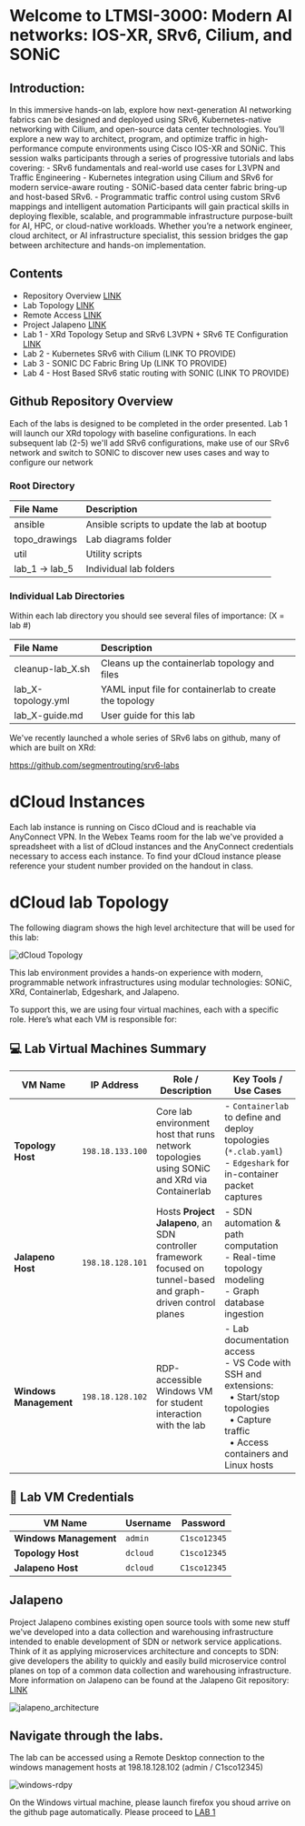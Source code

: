 # Welcome to LTMSI-3000: Modern AI networks: IOS-XR, SRv6, Cilium, and SONiC

## Introduction: 

In this immersive hands-on lab, explore how next-generation AI networking fabrics can be designed and deployed using SRv6, Kubernetes-native networking with Cilium, and open-source data center technologies. You’ll explore a new way to architect, program, and optimize traffic in high-performance compute environments using Cisco IOS-XR and SONiC. This session walks participants through a series of progressive tutorials and labs covering: - SRv6 fundamentals and real-world use cases for L3VPN and Traffic Engineering - Kubernetes integration using Cilium and SRv6 for modern service-aware routing - SONiC-based data center fabric bring-up and host-based SRv6. - Programmatic traffic control using custom SRv6 mappings and intelligent automation Participants will gain practical skills in deploying flexible, scalable, and programmable infrastructure purpose-built for AI, HPC, or cloud-native workloads. Whether you’re a network engineer, cloud architect, or AI infrastructure specialist, this session bridges the gap between architecture and hands-on implementation.

## Contents
* Repository Overview [LINK](#github-repository-overview)
* Lab Topology [LINK](#dCloud-lab-Topology)
* Remote Access [LINK](#remote-access)
* Project Jalapeno [LINK](#jalapeno)
* Lab 1 - XRd Topology Setup and SRv6 L3VPN + SRv6 TE Configuration [LINK](!https://github.com/cisco-asp-web/LTRMSI-3000/blob/main/lab_1/lab_1-guide.md)
* Lab 2 - Kubernetes SRv6 with Cilium (LINK TO PROVIDE)
* Lab 3 - SONIC DC Fabric Bring Up (LINK TO PROVIDE)
* Lab 4 - Host Based SRv6 static routing with SONIC (LINK TO PROVIDE)


## Github Repository Overview
Each of the labs is designed to be completed in the order presented. Lab 1 will launch our XRd topology with baseline configurations. In each subsequent lab (2-5) we'll add SRv6 configurations, make use of our SRv6 network and switch to SONIC to discover new uses cases and way to configure our network

### Root Directory

| File Name      | Description                                                         |
|:---------------|:--------------------------------------------------------------------|
| ansible        | Ansible scripts to update the lab at bootup                         |
| topo_drawings  | Lab diagrams folder                                                 |
| util           | Utility scripts                                                     |
| lab_1 -> lab_5 | Individual lab folders                                              |


### Individual Lab Directories
Within each lab directory you should see several files of importance:
(X = lab #)

| File Name                | Description                                                  |
|:-------------------------|:-------------------------------------------------------------|
| cleanup-lab_X.sh         | Cleans up the containerlab topology and files                |
| lab_X-topology.yml       | YAML input file for containerlab to create the topology      |
| lab_X-guide.md           | User guide for this lab                                      |


We've recently launched a whole series of SRv6 labs on github, many of which are built on XRd:

https://github.com/segmentrouting/srv6-labs


# dCloud Instances 

Each lab instance is running on Cisco dCloud and is reachable via AnyConnect VPN. In the Webex Teams room for the lab we've provided a spreadsheet with a list of dCloud instances and the AnyConnect credentials necessary to access each instance. To find your dCloud instance please reference your student number provided on the handout in class.


# dCloud lab Topology

The following diagram shows the high level architecture that will be used for this lab:

![dCloud Topology](./topo_drawings/dcloud-topology.png)


This lab environment provides a hands-on experience with modern, programmable network infrastructures using modular technologies: SONiC, XRd, Containerlab, Edgeshark, and Jalapeno.

To support this, we are using four virtual machines, each with a specific role. Here’s what each VM is responsible for:


## 💻 Lab Virtual Machines Summary

| VM Name              | IP Address       | Role / Description                                                                                                     | Key Tools / Use Cases                                                                                          |
|----------------------|------------------|------------------------------------------------------------------------------------------------------------------------|---------------------------------------------------------------------------------------------------------------|
| **Topology Host**    | `198.18.133.100` | Core lab environment host that runs network topologies using SONiC and XRd via Containerlab                           | - `Containerlab` to define and deploy topologies (`*.clab.yaml`)<br>- `Edgeshark` for in-container packet captures |
| **Jalapeno Host**    | `198.18.128.101` | Hosts **Project Jalapeno**, an SDN controller framework focused on tunnel-based and graph-driven control planes       | - SDN automation & path computation<br>- Real-time topology modeling<br>- Graph database ingestion              |
| **Windows Management** | `198.18.128.102` | RDP-accessible Windows VM for student interaction with the lab                                                        | - Lab documentation access<br>- VS Code with SSH and extensions:<br> &nbsp;&nbsp;• Start/stop topologies<br> &nbsp;&nbsp;• Capture traffic<br> &nbsp;&nbsp;• Access containers and Linux hosts |


## 🔐 Lab VM Credentials

| VM Name               | Username   | Password       |
|-----------------------|------------|----------------|
| **Windows Management**| `admin`    | `C1sco12345`   | 
| **Topology Host**     | `dcloud`   | `C1sco12345`   | 
| **Jalapeno Host**     | `dcloud`   | `C1sco12345`   | 


## Jalapeno

Project Jalapeno combines existing open source tools with some new stuff we've developed into a data collection and warehousing infrastructure intended to enable development of SDN or network service applications. Think of it as applying microservices architecture and concepts to SDN: give developers the ability to quickly and easily build microservice control planes on top of a common data collection and warehousing infrastructure. More information on Jalapeno can be found at the Jalapeno Git repository: [LINK](https://github.com/cisco-open/jalapeno/blob/main/README.md)

![jalapeno_architecture](https://github.com/cisco-open/jalapeno/blob/main/docs/img/jalapeno_architecture.png)

## Navigate through the labs.

The lab can be accessed using a Remote Desktop connection to the windows management hosts at 198.18.128.102 (admin / C1sco12345)

![windows-rdpy](./topo_drawings/windows-rdp.png)

On the Windows virtual machine, please launch firefox you shoud arrive on the github page automatically. Please proceed to [LAB 1](https://github.com/cisco-asp-web/LTRMSI-3000/blob/main/lab_1/lab_1-guide.md)